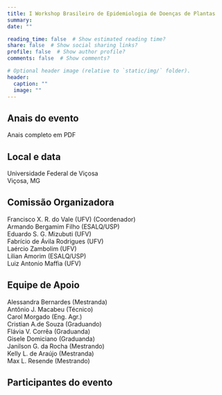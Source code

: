 ```yaml
---
title: I Workshop Brasileiro de Epidemiologia de Doenças de Plantas
summary: 
date: ""

reading_time: false  # Show estimated reading time?
share: false  # Show social sharing links?
profile: false  # Show author profile?
comments: false  # Show comments?

# Optional header image (relative to `static/img/` folder).
header:
  caption: ""
  image: ""
---
```



## Anais do evento
Anais completo em PDF

## Local e data 
 
Universidade Federal de Viçosa  
Viçosa, MG  

## Comissão Organizadora

Francisco X. R. do Vale (UFV) (Coordenador)  
Armando Bergamim Filho (ESALQ/USP)  
Eduardo S. G. Mizubuti (UFV)  
Fabrício de Ávila Rodrigues (UFV)  
Laércio Zambolim (UFV)  
Lilian Amorim (ESALQ/USP)  
Luiz Antonio Maffia (UFV)  

## Equipe de Apoio

Alessandra Bernardes (Mestranda)  
Antônio J. Macabeu (Técnico)  
Carol Morgado (Eng. Agr.)  
Cristian A.de Souza (Graduando)  
Flávia V. Corrêa (Graduanda)  
Gisele Domiciano (Graduanda)  
Janilson G. da Rocha (Mestrando)  
Kelly L. de Araújo (Mestranda)  
Max L. Resende (Mestrando)  



## Participantes do evento


